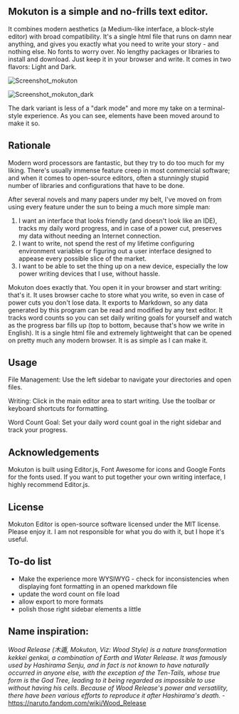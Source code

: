 ## Mokuton is a simple and no-frills text editor. 

It combines modern aesthetics (a Medium-like interface, a block-style editor) with broad compatibility. It's a single html file that runs on damn near anything, and gives you exactly what you need to write your story - and nothing else. No fonts to worry over. No lengthy packages or libraries to install and download. Just keep it in your browser and write.  It comes in two flavors: Light and Dark.


![Screenshot_mokuton](https://github.com/yudhanjaya/Mokuton/assets/16394240/c6c80a0e-ffe5-4bd3-bea3-e2ea1397becb)

![Screenshot_mokuton_dark](https://github.com/yudhanjaya/Mokuton/assets/16394240/269ea3d1-44ac-47eb-b289-002f6156ffd9)

The dark variant is less of a "dark mode" and more my take on a terminal-style experience. As you can see, elements have been moved around to make it so. 

## Rationale

Modern word processors are fantastic, but they try to do too much for my liking. There's usually immense feature creep in most commercial software; and when it comes to open-source editors, often a stunningly stupid number of libraries and configurations that have to be done. 

After several novels and many papers under my belt, I've moved on from using every feature under the sun to being a much more simple man: 
1)  I want an interface that looks friendly (and doesn't look like an IDE), tracks my daily word progress, and in case of a power cut, preserves my data without needing an Internet connection.
2)  I want to write, not spend the rest of my lifetime configuring environment variables or figuring out a user interface designed to appease every possible slice of the market.
3)  I want to be able to set the thing up on a new device, especially the low power writing devices that I use, without hassle.  

Mokuton does exactly that. You open it in your browser and start writing: that's it. It uses browser cache to store what you write, so even in case of power cuts you don't lose data. It exports to Markdown, so any data generated by this program can be read and modified by any text editor. It tracks word counts so you can set daily writing goals for yourself and watch as the progress bar fills up (top to bottom, because that's how we write in English). It is a single html file and extremely lightweight that can be opened on pretty much any modern browser. It is as simple as I can make it. 

## Usage

File Management: Use the left sidebar to navigate your directories and open files.

Writing: Click in the main editor area to start writing. Use the toolbar or keyboard shortcuts for formatting.

Word Count Goal: Set your daily word count goal in the right sidebar and track your progress.


## Acknowledgements
Mokuton is built using Editor.js, Font Awesome for icons and Google Fonts for the fonts used. If you want to put together your own writing interface, I highly recommend Editor.js.

## License
Mokuton Editor is open-source software licensed under the MIT license. Please enjoy it. I am not responsible for what you do with it, but I hope it's useful. 

## To-do list

- Make the experience more WYSIWYG - check for inconsistencies when displaying font formatting in an opened markdown file
- update the word count on file load
- allow export to more formats
- polish those right sidebar elements a little

## Name inspiration:
*Wood Release (木遁, Mokuton, Viz: Wood Style) is a nature transformation kekkei genkai, a combination of Earth and Water Release.  It was famously used by Hashirama Senju, and in fact is not known to have naturally occurred in anyone else, with the exception of the Ten-Tails, whose true form is the God Tree, leading to it being regarded as impossible to use without having his cells. Because of Wood Release's power and versatility, there have been various efforts to reproduce it after Hashirama's death.* - https://naruto.fandom.com/wiki/Wood_Release
